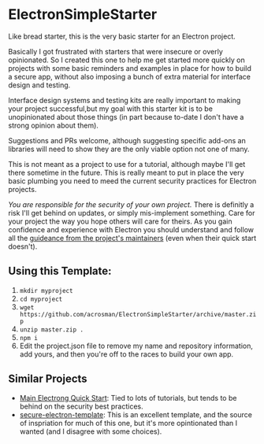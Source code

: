 # ElectronSimpleStarter
Like bread starter, this is the very basic starter for an Electron project.

Basically I got frustrated with starters that were insecure or overly opinionated. So I created this one to help me get started more quickly on projects with some basic reminders and examples in place for how to build a secure app, without also imposing a bunch of extra material for interface design and testing.

Interface design systems and testing kits are really important to making your project successful,but my goal with this starter kit is to be unopinionated about those things (in part because to-date I don't have a strong opinion about them).

Suggestions and PRs welcome, although suggesting specific add-ons an libraries will need to show they are the only viable option not one of many.

This is not meant as a project to use for a tutorial, although maybe I'll get there sometime in the future.  This is really meant to put in place the very basic plumbing you need to meed the current security practices for Electron projects.

_You are responsible for the security of your own project._ There is definitly a risk I'll get behind on updates, or simply mis-implement something. Care for your project the way you hope others will care for theirs. As you gain confidence and experience with Electron you should understand and follow all the [guideance from the project's maintainers](https://www.electronjs.org/docs/tutorial/security) (even when their quick start doesn't).

## Using this Template:

1. `mkdir myproject`
1. `cd myproject`
1. `wget https://github.com/acrosman/ElectronSimpleStarter/archive/master.zip`
1. `unzip master.zip .`
1. `npm i`
1. Edit the project.json file to remove my name and repository information, add yours, and then you're off to the races to build your own app.

## Similar Projects
* [Main Electrong Quick Start](https://github.com/electron/electron-quick-start): Tied to lots of tutorials, but tends to be behind on the security best practices.
* [secure-electron-template](https://github.com/reZach/secure-electron-template): This is an excellent template, and the source of inspriation for much of this one, but it's more opintionated than I wanted (and I disagree with some choices).
